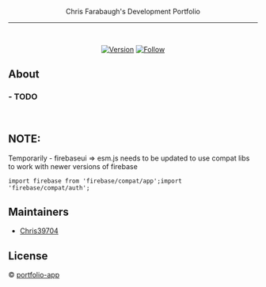 <p align="center">
Chris Farabaugh's Development Portfolio
</p>

<div align="center">
  <!-- <a href="https://facebook.github.io/react/" target="_blank"><img src="./internals/img/react-padded-90.png" /></a>
  <a href="https://webpack.github.io/" target="_blank"><img src="./internals/img/webpack-padded-90.png" /></a> -->
  <!-- TODO:  Add Other Tech Logos -->
</div>
<hr />
<br />

<div align="center">

[![Version][github-version]][github-tag-url]
[![Follow][twitter-follow]][twitter-url]

</div>

## About

### - TODO

<br />

## NOTE:

Temporarily -
firebaseui => esm.js needs to be updated to use compat libs to work with newer versions of firebase

```
import firebase from 'firebase/compat/app';import 'firebase/compat/auth';
```

## Maintainers

- [Chris39704](https://github.com/Chris39704)

## License

© [portfolio-app](https://github.com/Chris39704/portfolio-app)

[github-tag-url]: https://github.com/Chris39704/portfolio-app
[twitter-url]: https://twitter.com/Hawk39704
[github-version]: https://img.shields.io/badge/Version-0.1.0-lightgrey.svg
[twitter-follow]: https://img.shields.io/twitter/follow/Hawk39704.svg?label=Hawk39704&style=social
